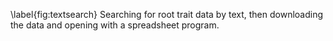 \label{fig:textsearch} Searching for root trait data by text, then downloading the data and opening with a spreadsheet program.